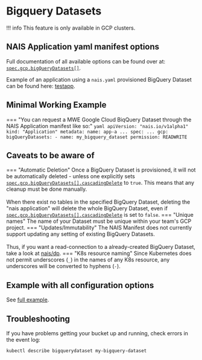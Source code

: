 # Bigquery Datasets

!!! info
    This feature is only available in GCP clusters.

## NAIS Application yaml manifest options
Full documentation of all available options can be found over at: [`spec.gcp.bigQueryDatasets[]`](../../nais-application/application#gcpbigquerydatasets).

Example of an application using a `nais.yaml` provisioned BigQuery Dataset can be found here: [testapp](https://github.com/nais/testapp/blob/master/pkg/bigquery/bigquery.go).

## Minimal Working Example
=== "You can request a MWE Google Cloud BiqQuery Dataset through the NAIS Application manifest like so:"
    ```yaml
    apiVersion: "nais.io/v1alpha1"
    kind: "Application"
    metadata:
      name: app-a
    ...
    spec:
      ...
      gcp:
        bigQueryDatasets:
          - name: my_bigquery_dataset
            permission: READWRITE
    ```

## Caveats to be aware of

=== "Automatic Deletion"
    Once a BigQuery Dataset is provisioned, it will not be automatically deleted - unless one explicitly sets [`spec.gcp.bigQueryDatasets[].cascadingDelete`](../../nais-application/application#gcpbigquerydatasetscascadingdelete) to `true`.
    This means that any cleanup must be done manually.  
    <br/>
    When there exist no tables in the specified BigQuery Dataset, deleting the "nais application" will delete the whole BigQuery Dataset, even if [`spec.gcp.bigQueryDatasets[].cascadingDelete`](../../nais-application/application#gcpbigquerydatasetscascadingdelete) is set to `false`.
=== "Unique names"
    The name of your Dataset must be unique within your team's GCP project.
=== "Updates/Immutability"
    The NAIS Manifest does not currently support updating any setting of existing BigQuery Datasets.  
    <br/>
    Thus, if you want a read-connection to a already-created BigQuery Dataset, take a look at [nais/dp](https://github.com/nais/dp/#dp).
=== "K8s resource naming"
    Since Kubernetes does not permit underscores (`_`) in the names of any K8s resource, any underscores will be converted to hyphens (`-`).

## Example with all configuration options

See [full example](../nais-application/example.md).

## Troubleshooting
If you have problems getting your bucket up and running, check errors in the event log:

```bash
kubectl describe bigquerydataset my-bigquery-dataset
```

